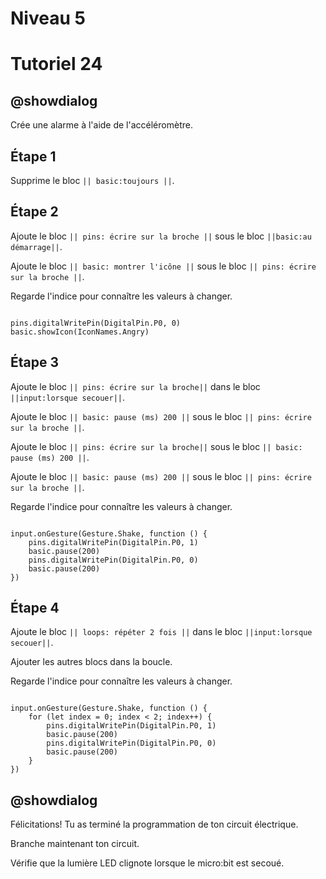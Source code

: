 # Niveau 5

# Tutoriel 24

## @showdialog

Crée une alarme à l'aide de l'accéléromètre.

## Étape 1 

Supprime le bloc  ``|| basic:toujours ||``. 

## Étape 2 

Ajoute le bloc ``|| pins: écrire sur la broche ||`` sous le bloc ``||basic:au démarrage||``.

Ajoute le bloc ``|| basic: montrer l'icône ||`` sous le bloc ``|| pins: écrire sur la broche ||``. 
 

Regarde l'indice pour connaître les valeurs à changer.

```blocks 

pins.digitalWritePin(DigitalPin.P0, 0)
basic.showIcon(IconNames.Angry)

```

## Étape 3 

Ajoute le bloc ``|| pins: écrire sur la broche||`` dans le bloc ``||input:lorsque secouer||``.

Ajoute le bloc ``|| basic: pause (ms) 200 ||`` sous le bloc ``|| pins: écrire sur la broche ||``. 
 
Ajoute le bloc ``|| pins: écrire sur la broche||`` sous le bloc ``|| basic: pause (ms) 200 ||``. 

Ajoute le bloc ``|| basic: pause (ms) 200 ||`` sous le bloc ``|| pins: écrire sur la broche ||``. 

Regarde l'indice pour connaître les valeurs à changer.

```blocks 

input.onGesture(Gesture.Shake, function () {
    pins.digitalWritePin(DigitalPin.P0, 1)
    basic.pause(200)
    pins.digitalWritePin(DigitalPin.P0, 0)
    basic.pause(200)
})

```

## Étape 4 

Ajoute le bloc ``|| loops: répéter 2 fois ||`` dans le bloc ``||input:lorsque secouer||``.

Ajouter les autres blocs dans la boucle.

Regarde l'indice pour connaître les valeurs à changer.

```blocks 

input.onGesture(Gesture.Shake, function () {
    for (let index = 0; index < 2; index++) {
        pins.digitalWritePin(DigitalPin.P0, 1)
        basic.pause(200)
        pins.digitalWritePin(DigitalPin.P0, 0)
        basic.pause(200)
    }
})

```

## @showdialog 

Félicitations! Tu as terminé la programmation de ton  circuit électrique.

Branche maintenant ton circuit.

Vérifie que la lumière LED clignote lorsque le micro:bit est secoué.